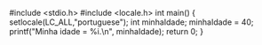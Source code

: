 #include <stdio.h>
#include <locale.h>
int main()
{
    setlocale(LC_ALL,"portuguese");
    int minhaIdade;
    minhaIdade = 40;
    printf("Minha idade  = %i.\n", minhaIdade);
    return 0;
}
